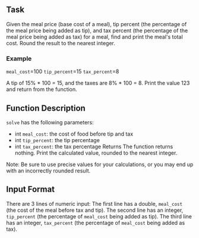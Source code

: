 ## Task
Given the meal price (base cost of a meal), tip percent (the percentage of the meal price being added as tip), and tax percent (the percentage of the meal price being added as tax) for a meal, find and print the meal's total cost. Round the result to the nearest integer.

### Example
`meal_cost`=100
`tip_percent`=15
`tax_percent`=8


A tip of 15% * 100 = 15, and the taxes are 8% * 100 = 8. Print the value 123 and return from the function.

## Function Description
`solve` has the following parameters:

- int `meal_cost`: the cost of food before tip and tax
- int `tip_percent`: the tip percentage
- int `tax_percent`: the tax percentage
Returns The function returns nothing. Print the calculated value, rounded to the nearest integer.

Note: Be sure to use precise values for your calculations, or you may end up with an incorrectly rounded result.

## Input Format

There are 3 lines of numeric input:
The first line has a double, `meal_cost` (the cost of the meal before tax and tip).
The second line has an integer, `tip_percent` (the percentage of `meal_cost` being added as tip).
The third line has an integer, `tax_percent` (the percentage of `meal_cost` being added as tax).